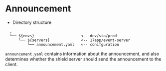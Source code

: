 # Announcement

- Directory structure
```
  .
  └── ${envs}                     <-- dev/sta/prod
      └── ${servers}              <-- 17app/event-server
          └── announcement.yaml   <-- conifguration
```

`announcement.yaml` contains information about the announcement, and also determines whether the shield server should send the announcement to the client.
